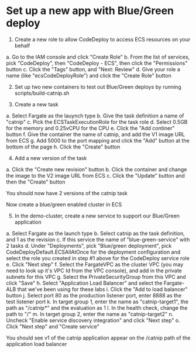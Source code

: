 # Set up a new app with Blue/Green deploy

1. Create a new role to allow CodeDeploy to access ECS resources on your behalf

  a. Go to the IAM console and click "Create Role"
  b. From the list of services, pick "CodeDeploy", then "CodeDeploy - ECS", then click the "Permissions" button
  c. Click the "Tags" button, and "Next: Review"
  d. Give your role a name (like "ecsCodeDeployRole") and click the "Create Role" button
  
2. Set up two new containers to test out Blue/Green deploys by running scripts/build-catnip.sh

3. Create a new task

  a. Select Fargate as the lauynch type
  b. Give the task definition a name of "catnip"
  c. Pick the ECSTaskExecutionRole for the task role
  d. Select 0.5GB for the memory and 0.25vCPU for the CPU
  e. Click the "Add continer" button
  f. Give the container the name of catnip, and add the V1 image URL from ECS
  g. Add 5000 to the port mapping and click the "Add" button at the bottom of the page
  h. Click the "Create" button

4. Add a new version of the task

  a. Click the "Create new revision" button
  b. Click the container and change the image to the V2 image URL from ECS
  c. Click the "Update" button and then the "Create" button

You should now have 2 versions of the catnip task
  
Now create a blue/green enabled cluster in ECS

5. In the demo-cluster, create a new service to support our Blue/Green application

  a. Select Fargate as the launch type
  b. Select catnip as the task definition, and 1 as the revision 
  c. If this service the name of "blue-green-service" with 2 tasks
  d. Under "Deployments", pick "Blue/green deployment", pick CodeDeployDefault.ECSAllAtOnce for the deployment configuration and select the role you created in step #1 above for the CodeDeploy service role
  e. Click "Next step"
  f. Select the FargateVPC as the cluster VPC (you may need to look up it's VPC Id from the VPC console), and add in the private subnets for this VPC
  g. Select the PrivateSecurityGroup from this VPC and click "Save"
  h. Select "Application Load Balancer" and select the Fargate-ALB that we've been using for these labs
  i. Click the "Add to load balancer" button
  j. Select port 80 as the production listener port, enter 8888 as the test listener port
  k. In target group 1, enter the name as "catnip-target1", the path as "/catnip*" and the evaluation as 1
  l. In the health check, change the path to "/"
  m. In target group 2, enter the name as "catnip-target2"
  n. Uncheck "Enable service discovery integration" and click "Next step"
  o. Click "Next step" and "Create service"
  
You should see v1 of the catnip application appear on the /catnip path of the application load balancer
